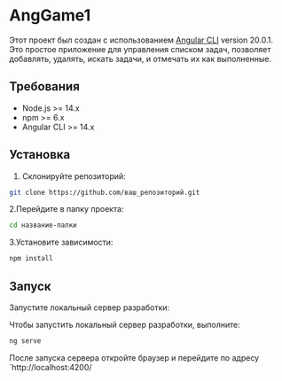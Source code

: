 # AngGame1

Этот проект был создан с использованием [Angular CLI](https://github.com/angular/angular-cli) version 20.0.1.
Это простое приложение для управления списком задач, позволяет добавлять, удалять, искать задачи, и отмечать их как выполненные.

## Требования

- Node.js >= 14.x  
- npm >= 6.x  
- Angular CLI >= 14.x

## Установка

1. Склонируйте репозиторий:
```bash
git clone https://github.com/ваш_репозиторий.git
```
2.Перейдите в папку проекта:
```bash
cd название-папки
```
3.Установите зависимости:
```bash
npm install
```
## Запуск
Запустите локальный сервер разработки:

Чтобы запустить локальный сервер разработки, выполните:

```bash
ng serve
```

После запуска сервера откройте браузер и перейдите по адресу `http://localhost:4200/






